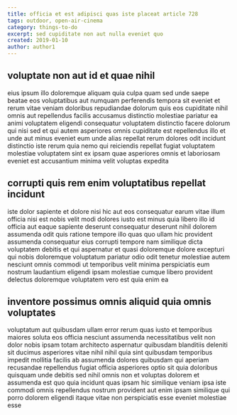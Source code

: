 ```yaml
---
title: officia et est adipisci quas iste placeat article 728
tags: outdoor, open-air-cinema
category: things-to-do
excerpt: sed cupiditate non aut nulla eveniet quo
created: 2019-01-10
author: author1
---
```


## voluptate non aut id et quae nihil

eius ipsum illo doloremque aliquam quia culpa quam sed unde saepe beatae eos voluptatibus aut numquam perferendis tempora sit eveniet et rerum vitae veniam doloribus repudiandae dolorum quis eos cupiditate nihil omnis aut repellendus facilis accusamus distinctio molestiae pariatur ea animi voluptatem eligendi consequatur voluptatem distinctio facere dolorum qui nisi sed et qui autem asperiores omnis cupiditate est repellendus illo et unde aut minus eveniet eum unde alias repellat rerum dolores odit incidunt distinctio iste rerum quia nemo qui reiciendis repellat fugiat voluptatem molestiae voluptatem sint ex ipsam quae asperiores omnis et laboriosam eveniet est accusantium minima velit voluptas expedita

## corrupti quis rem enim voluptatibus repellat incidunt

iste dolor sapiente et dolore nisi hic aut eos consequatur earum vitae illum officia nisi est nobis velit modi dolores iusto est minus quia libero illo id officia aut eaque sapiente deserunt consequatur deserunt nihil dolorem assumenda odit quis ratione tempore illo quas quo ullam hic provident assumenda consequatur eius corrupti tempore nam similique dicta voluptatem debitis et qui aspernatur et quasi doloremque dolore excepturi qui nobis doloremque voluptatum pariatur odio odit tenetur molestiae autem nesciunt omnis commodi ut temporibus velit minima perspiciatis eum nostrum laudantium eligendi ipsam molestiae cumque libero provident delectus doloremque voluptatem vero est quia enim ea

## inventore possimus omnis aliquid quia omnis voluptates

voluptatum aut quibusdam ullam error rerum quas iusto et temporibus maiores soluta eos officia nesciunt assumenda necessitatibus velit non dolor nobis ipsam totam architecto aspernatur quibusdam blanditiis deleniti sit ducimus asperiores vitae nihil nihil quia sint quibusdam temporibus impedit mollitia facilis ab assumenda dolores quibusdam qui aperiam recusandae repellendus fugiat officia asperiores optio sit quia doloribus quisquam unde debitis sed nihil omnis non et voluptas dolorem et assumenda est quo quia incidunt quas ipsam hic similique veniam ipsa iste commodi omnis repellendus nostrum provident aut enim ipsam similique qui porro dolorem eligendi itaque vitae non perspiciatis esse eveniet molestiae esse
